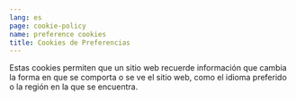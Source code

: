```yaml
---
lang: es
page: cookie-policy
name: preference cookies
title: Cookies de Preferencias
---
```


Estas cookies permiten que un sitio web recuerde información que cambia la forma en que se comporta o se ve el sitio web, como el idioma preferido o la región en la que se encuentra.